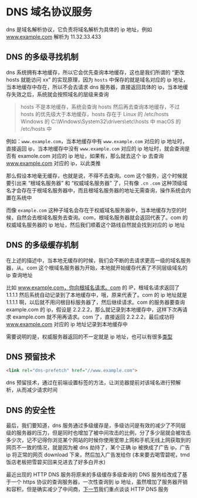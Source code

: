 <!--
 * @Author: shgopher shgopher@gmail.com
 * @Date: 2024-09-15 16:49:18
 * @LastEditors: shgopher shgopher@gmail.com
 * @LastEditTime: 2024-09-19 18:06:00
 * @FilePath: /luban/系统设计基础/网络在系统设计中的作用/DNS/README.md
 * @Description: 
 * 
 * Copyright (c) 2024 by shgopher, All Rights Reserved. 
-->
# DNS 域名协议服务
dns 是域名解析协议，它负责将域名解析为具体的 ip 地址，例如 www.example.com 解析为 11.32.33.433
## DNS 的多级寻找机制
dns 系统拥有本地缓存，所以它会优先查询本地缓存，这也是我们所谓的 “更改 hosts 就能访问 xx” 的实现原理，因为 `hosts` 中保存的就是域名对应的 ip 地址，当本地缓存中存在，所以不会去请求 dns 服务器，直接返回具体的 ip，当本地缓存失效之后，系统就会按照域名的层级来查询
> hosts 不是本地缓存，系统会查询 hosts 然后再去查询本地缓存，不过 hosts 的优先级大于本地缓存，hosts 存在于 Linux 的 /etc/hosts Windows 的 C:\Windows\System32\drivers\etc\hosts 中 macOS 的 /etc/hosts 中

例如：`www.example.com`，当本地缓存中有 `www.example.com` 对应的 ip 地址时，直接返回 ip，当本地缓存中没有 `www.example.com` 对应的 ip 地址时，就会查询是否有 examole.com 对应的 ip 地址，如果有，那么就去这个 ip 去查询 www.example.com 对应的 ip，以此类推

那么假设本地毫无缓存，也就是说，不得不去查询。com 这个服务，这个时候就要引出来 “根域名服务器” 和 “权威域名服务器” 了，只有像 `.cn` `.com` 这种顶级域名才会存在于根域名服务器中，而且根域名服务器的地址无需查询，操作系统会内置在系统中

而像 `example.com` 这种子域名会存在于权威域名服务器中，当本地缓存为空的时候，自然会去根域名服务去查询。com，根域名服务器就会返回代表了。com 的权威域名服务器的 ip 地址，然后我们顺着这个路线自然就会找到对应的 ip 地址
## DNS 的多级缓存机制
在上述的描述中，当本地无缓存的时候，我们会不断的去请求更高一级的域名服务器，从。com 这个根域名服务器为开始，本地就开始缓存代表了不同层级域名的 ip 查询地址

比如 www.example.com，你向根域名请求。com 的 IP，根域名请求返回了 1.1.1.1 然后系统自动记录到了本地缓存中，哦，原来代表了。com 的 ip 地址就是 1.1.1.1 啊，以后就不用问根目标服务器了，然后继续请求。com 的服务器要查询 example.com 的 ip，假设是 2.2.2.2，那么就记录到本地缓存中，这样下次再请求 example.com 就不用再请求。com 了，直接返回 2.2.2.2，最后成功将 www.example.com 对应的 ip 地址记录到本地缓存中

需要说明的是，权威服务器返回的不一定就是 ip 地址，也可以有很多[类型](https://zh.wikipedia.org/wiki/DNS%E8%AE%B0%E5%BD%95%E7%B1%BB%E5%9E%8B%E5%88%97%E8%A1%A8)
## DNS 预留技术
```html
<link rel="dns-prefetch" href="//www.example.com">
```
dns 预留技术，通过在前端设置标签的方法，让浏览器提前对该域名进行预解析，从而减少请求时间

## DNS 的安全性
最后，我们要知道，dns 服务通过多级缓存是，多级访问是有效的减少了不同层级的服务器的压力，但是同时也增加了被中间攻击的比例，分了多少层就会被攻击多少次，记不记得你浏览某个网站的时候你使用宽带上网和手机无线上网获取到的网页不一致的情况，就是因为被 dns 劫持了，某个正确 ip 被换成了广告 ip，广告 ip 将正常的网页 download 下来，然后加入广告发给你 (本来要去喝雪碧呢，tmd 饭店老板把雪碧买回来兑进去了好多白开水)

最近出现的 HTTP DNS 服务将原来的多级缓存多级查询的 DNS 服务给改成了基于一个 https 协议的查询服务器，一次性查询到 ip 地址，虽然增加了服务器开销和容积，但是确实减少了中间商，[下一节](../HTTPDNS/README.md)我们重点谈谈 HTTP DNS 服务

